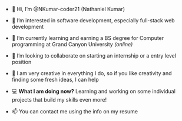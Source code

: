 - 👋 Hi, I’m @NKumar-coder21 (Nathaniel Kumar)
- 👀 I’m interested in software development, especially full-stack web development
- 🌱 I’m currently learning and earning a BS degree for Computer programming at Grand Canyon University *(online)*
- 💞️ I’m looking to collaborate on starting an internship or a entry level position
- 🎨 I am very creative in everything I do, so if you like creativity and finding some fresh ideas, I can help


- 💻 **What I am doing now?** Learning and working on some individual projects that build my skills even more!

- 📫 You can contact me using the info on my resume

<!---
NKumar-coder21/NKumar-coder21 is a ✨ special ✨ repository because its `README.md` (this file) appears on your GitHub profile.
You can click the Preview link to take a look at your changes.
--->
